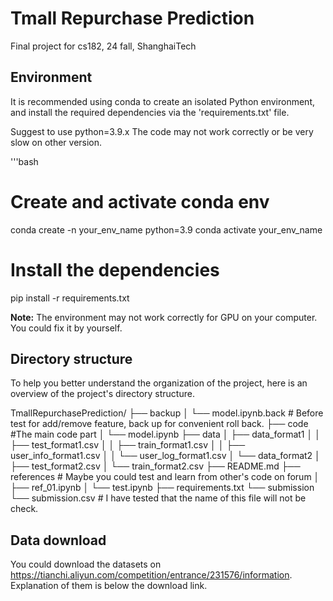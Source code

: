 # Tmall Repurchase Prediction
Final project for cs182, 24 fall, ShanghaiTech

## Environment
It is recommended using conda to create an isolated Python environment, and install the required dependencies via the 'requirements.txt' file.

Suggest to use python=3.9.x
The code may not work correctly or be very slow on other version.

'''bash
# Create and activate conda env
conda create -n your_env_name python=3.9
conda activate your_env_name
# Install the dependencies
pip install -r requirements.txt

**Note:** The environment may not work correctly for GPU on your computer. You could fix it by yourself.

## Directory structure
To help you better understand the organization of the project, here is an overview of the project's directory structure.

TmallRepurchasePrediction/
├── backup
│   └── model.ipynb.back # Before test for add/remove feature, back up for convenient roll back.
├── code #The main code part
│   └── model.ipynb
├── data
│   ├── data_format1
│   │   ├── test_format1.csv
│   │   ├── train_format1.csv
│   │   ├── user_info_format1.csv
│   │   └── user_log_format1.csv
│   └── data_format2
│       ├── test_format2.csv
│       └── train_format2.csv
├── README.md
├── references # Maybe you could test and learn from other's code on forum
│   ├── ref_01.ipynb
│   └── test.ipynb
├── requirements.txt
└── submission
    └── submission.csv # I have tested that the name of this file will not be check.

## Data download
You could download the datasets on https://tianchi.aliyun.com/competition/entrance/231576/information. Explanation of them is below the download link.